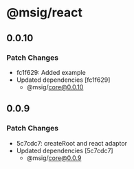# @msig/react

## 0.0.10

### Patch Changes

- fc1f629: Added example
- Updated dependencies [fc1f629]
  - @msig/core@0.0.10

## 0.0.9

### Patch Changes

- 5c7cdc7: createRoot and react adaptor
- Updated dependencies [5c7cdc7]
  - @msig/core@0.0.9
